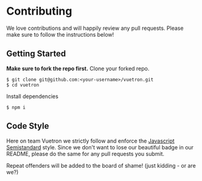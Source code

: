 # Contributing

We love contributions and will happily review any pull requests. Please make sure to follow the instructions below!

## Getting Started

**Make sure to fork the repo first.** 
Clone your forked repo. 

```
$ git clone git@github.com:<your-username>/vuetron.git
$ cd vuetron
```

Install dependencies

```
$ npm i
```

## Code Style

Here on team Vuetron we strictly follow and enforce the [Javascript Semistandard](https://github.com/flet/semistandard) style.  Since we don't want to lose our beautiful badge in our README, please do the same for any pull requests you submit.

Repeat offenders will be added to the board of shame! (just kidding - or are we?)